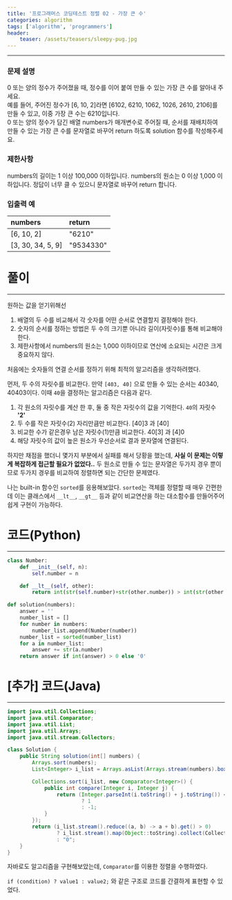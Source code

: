 ```yaml
---
title: '프로그래머스 코딩테스트 정렬 02 - 가장 큰 수'
categories: algorithm
tags: ['algorithm', 'programmers']
header:
    teaser: /assets/teasers/sleepy-pug.jpg
---
```

- - -
	
### 문제 설명
0 또는 양의 정수가 주어졌을 때, 정수를 이어 붙여 만들 수 있는 가장 큰 수를 알아내 주세요.   
예를 들어, 주어진 정수가 [6, 10, 2]라면 [6102, 6210, 1062, 1026, 2610, 2106]를 만들 수 있고, 이중 가장 큰 수는 6210입니다.   
0 또는 양의 정수가 담긴 배열 numbers가 매개변수로 주어질 때, 순서를 재배치하여 만들 수 있는 가장 큰 수를 문자열로 바꾸어 return 하도록 solution 함수를 작성해주세요.

### 제한사항
numbers의 길이는 1 이상 100,000 이하입니다.
numbers의 원소는 0 이상 1,000 이하입니다.
정답이 너무 클 수 있으니 문자열로 바꾸어 return 합니다.

### 입출력 예

| numbers           | return    |
| :---------------- | :-------- |
| [6, 10, 2]        | "6210"    |
| [3, 30, 34, 5, 9] | "9534330" |

# 풀이
- - -   

원하는 값을 얻기위해선

1. 배열의 두 수를 비교해서 각 숫자를 어떤 순서로 연결할지 결정해야 한다.
2. 숫자의 순서를 정하는 방법은 두 수의 크기뿐 아니라 길이(자릿수)를 통해 비교해야 한다.
3. 제한사항에서 numbers의 원소는 1,000 이하이므로 연산에 소요되는 시간은 크게 중요하지 않다.

처음에는 숫자들의 연결 순서를 정하기 위해 최적의 알고리즘을 생각하려했다.

먼저, 두 수의 자릿수를 비교한다. 만약 `[403, 40]` 으로 만들 수 있는 순서는 40340, 40403이다. 이때 `40`을 결정하는 알고리즘은 다음과 같다.
1. 각 원소의 자릿수를 계산 한 후, 둘 중 작은 자릿수의 값을 기억한다. `40`의 자릿수 __'2'__
2. 두 수를 작은 자릿수(2) 자리만큼만 비교한다. [40]3 과 [40]
3. 비교한 수가 같은경우 남은 자릿수(1)만큼 비교한다. 40[3] 과 [4]0
4. 해당 자릿수의 값이 높은 원소가 우선순서로 결과 문자열에 연결된다.

하지만 채점을 했더니 몇가지 부분에서 실패를 해서 당황을 했는데, __사실 이 문제는 이렇게 복잡하게 접근할 필요가 없었다..__ 두 원소로 만들 수 있는 문자열은 두가지 경우 뿐이므로 두가지 경우를 비교하여 정렬하면 되는 간단한 문제였다.

나는 built-in 함수인 `sorted`를 응용해보았다. `sorted`는 객체를 정렬할 때 매우 간편한데 이는 클래스에서 `__lt__`, `__gt__` 등과 같이 비교연산을 하는 대소함수를 만들어주어 쉽게 구현이 가능하다.

# 코드(Python)
- - -
```python
class Number:
    def __init__(self, n):
        self.number = n

    def __lt__(self, other):
        return int(str(self.number)+str(other.number)) > int(str(other.number)+str(self.number))

def solution(numbers):
    answer = ''
    number_list = []
    for number in numbers:
        number_list.append(Number(number))
    number_list = sorted(number_list)
    for a in number_list:
        answer += str(a.number)
    return answer if int(answer) > 0 else '0'
```

# [추가] 코드(Java)
- - -
```java
import java.util.Collections;
import java.util.Comparator;
import java.util.List;
import java.util.Arrays;
import java.util.stream.Collectors;

class Solution {
    public String solution(int[] numbers) {
        Arrays.sort(numbers);
        List<Integer> i_list = Arrays.asList(Arrays.stream(numbers).boxed().toArray(Integer[]::new));

        Collections.sort(i_list, new Comparator<Integer>() {
            public int compare(Integer i, Integer j) {
                return (Integer.parseInt(i.toString() + j.toString()) < Integer.parseInt(j.toString() + i.toString()))
                        ? 1
                        : -1;
            }
        });
        return (i_list.stream().reduce((a, b) -> a + b).get() > 0)
                ? i_list.stream().map(Object::toString).collect(Collectors.joining())
                : "0";
    }
}
```

자바로도 알고리즘을 구현해보았는데, `Comparator`를 이용한 정렬을 수행하였다.

`if (condition) ? value1 : value2;` 와 같은 구조로 코드를 간결하게 표현할 수 있었다.